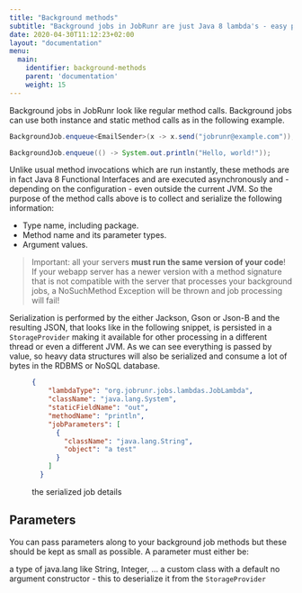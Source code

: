 ```yaml
---
title: "Background methods"
subtitle: "Background jobs in JobRunr are just Java 8 lambda's - easy peasy!"
date: 2020-04-30T11:12:23+02:00
layout: "documentation"
menu: 
  main: 
    identifier: background-methods
    parent: 'documentation'
    weight: 15
---
```

Background jobs in JobRunr look like regular method calls. Background jobs can use both instance and static method calls as in the following example.

```java
BackgroundJob.enqueue<EmailSender>(x -> x.send("jobrunr@example.com"));
```

```java
BackgroundJob.enqueue(() -> System.out.println("Hello, world!"));
```

Unlike usual method invocations which are run instantly, these methods are in fact Java 8 Functional Interfaces and are executed asynchronously and - depending on the configuration - even outside the current JVM. So the purpose of the method calls above is to collect and serialize the following information:

- Type name, including package.
- Method name and its parameter types.
- Argument values.

> Important: all your servers __must run the same version of your code__! If your webapp server has a newer version with a method signature that is not compatible with the server that processes your background jobs, a NoSuchMethod Exception will be thrown and job processing will fail!

Serialization is performed by the either Jackson, Gson or Json-B and the resulting JSON, that looks like in the following snippet, is persisted in a `StorageProvider` making it available for other processing in a different thread or even a different JVM. As we can see everything is passed by value, so heavy data structures will also be serialized and consume a lot of bytes in the RDBMS or NoSQL database.

<figure>

```json
{
    "lambdaType": "org.jobrunr.jobs.lambdas.JobLambda",
    "className": "java.lang.System",
    "staticFieldName": "out",
    "methodName": "println",
    "jobParameters": [
      {
        "className": "java.lang.String",
        "object": "a test"
      }
    ]
  }
```
<figcaption>the serialized job details</figcaption>
</figure>

## Parameters
You can pass parameters along to your background job methods but these should be kept as small as possible. A parameter must either be:

a type of java.lang like String, Integer, ...
a custom class with a default no argument constructor - this to deserialize it from the `StorageProvider`